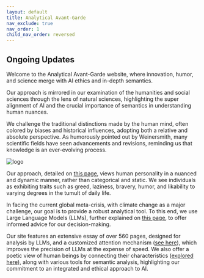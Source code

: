 ```yaml
---
layout: default
title: Analytical Avant-Garde
nav_exclude: true
nav_order: 1
child_nav_order: reversed
---
```



## Ongoing Updates

Welcome to the Analytical Avant-Garde website, where innovation, humor, and science merge with AI ethics and in-depth semantics.

Our approach is mirrored in our examination of the humanities and social sciences through the lens of natural sciences, highlighting the super alignment of AI and the crucial importance of semantics in understanding human nuances.

We challenge the traditional distinctions made by the human mind, often colored by biases and historical influences, adopting both a relative and absolute perspective. As humorously pointed out by Weinersmith, many scientific fields have seen advancements and revisions, reminding us that knowledge is an ever-evolving process.

![logo]([https://github.com/ResilienceAnalytics/ResilienceAnalytics.github.io/tree/main](https://github.com/ResilienceAnalytics/ResilienceAnalytics.github.io/blob/main/images/logo.png))

Our approach, detailed on [this page](https://resilienceanalytics.github.io/similarity.html), views human personality in a nuanced and dynamic manner, rather than categorical and static. We see individuals as exhibiting traits such as greed, laziness, bravery, humor, and likability to varying degrees in the tumult of daily life.

In facing the current global meta-crisis, with climate change as a major challenge, our goal is to provide a robust analytical tool. To this end, we use Large Language Models (LLMs), further explained on [this page](https://resilienceanalytics.github.io/LLM.html), to offer informed advice for our decision-making.

Our site features an extensive essay of over 560 pages, designed for analysis by LLMs, and a customized attention mechanism ([see here](https://resilienceanalytics.github.io/CustomMultiHead.html)), which improves the precision of LLMs at the expense of speed. We also offer a poetic view of human beings by connecting their characteristics ([explored here](https://resilienceanalytics.github.io/Matrix.html)), along with various tools for semantic analysis, highlighting our commitment to an integrated and ethical approach to AI.
